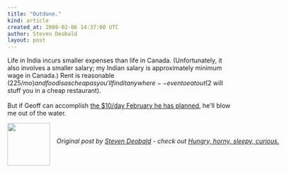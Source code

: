 ```yaml
---
title: "Outdone."
kind: article
created_at: 2008-02-06 14:37:00 UTC
author: Steven Deobald
layout: post
---
```

Life in India incurs smaller expenses than life in Canada. (Unfortunately, it also involves a smaller salary; my Indian salary is approximately minimum wage in Canada.) Rent is reasonable ($225/mo) and food is as cheap as you'll find it anywhere -- even to eat out ($2 will stuff you in a cheap restaurant).<br /><br />But if Geoff can accomplish <a href="http://spreadsheets.google.com/pub?key=peb50bzsN_25TVu3vqMQNAw">the $10/day February he has planned</a>, he'll blow me out of the water.
<div class="author">
  <img src="http://nilenso.com/images/alumni/steven.webp" style="width: 96px; height: 96;">
  <span style="position: absolute; padding: 32px 15px;">
    <i>Original post by <a href="http://twitter.com/deobald">Steven Deobald</a> - check out <a href="http://blog.deobald.ca/">Hungry, horny, sleepy, curious.</a></i>
  </span>
</div>

